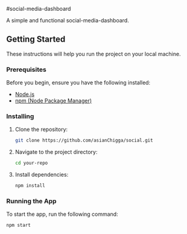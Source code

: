 #social-media-dashboard

A simple and functional social-media-dashboard.

## Getting Started

These instructions will help you run the project on your local machine.

### Prerequisites

Before you begin, ensure you have the following installed:

- [Node.js](https://nodejs.org/)
- [npm (Node Package Manager)](https://www.npmjs.com/)

### Installing

1. Clone the repository:

    ```bash
    git clone https://github.com/asianChigga/social.git
    ```

2. Navigate to the project directory:

    ```bash
    cd your-repo
    ```

3. Install dependencies:

    ```bash
    npm install
    ```

### Running the App

To start the app, run the following command:

```bash
npm start
